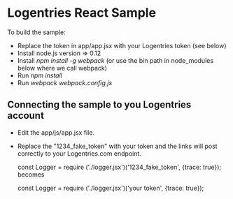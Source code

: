 Logentries React Sample
=======================


To build the sample:
- Replace the token in app/app.jsx with your Logentries token (see below)
- Install node.js version => 0.12
- Install <i>npm install -g webpack</i> (or use the bin path in node_modules below where we call webpack)
- Run <i>npm install</i>
- Run <i>webpack webpack.config.js</i>

Connecting the sample to you Logentries account
------------------------------------------------
- Edit the app/js/app.jsx file.
- Replace the "1234_fake_token" with your token and the links will post correctly to your Logentries.com endpoint.


    const Logger = require ('./logger.jsx')('1234_fake_token', {trace: true});
becomes

    const Logger = require ('./logger.jsx')('your token', {trace: true});
